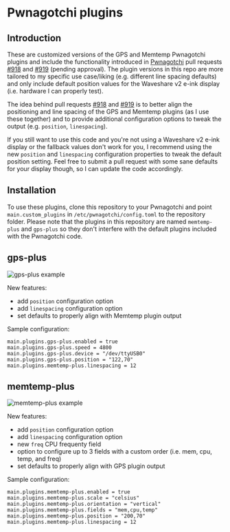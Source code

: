 # Pwnagotchi plugins

## Introduction

These are customized versions of the GPS and Memtemp Pwnagotchi plugins and include the functionality introduced in [Pwnagotchi](https://github.com/evilsocket/pwnagotchi) pull requests [#918](https://github.com/evilsocket/pwnagotchi/pull/918) and [#919](https://github.com/evilsocket/pwnagotchi/pull/919) (pending approval). The plugin versions in this repo are more tailored to my specific use case/liking (e.g. different line spacing defaults) and only include default position values for the Waveshare v2 e-ink display (i.e. hardware I can properly test).

The idea behind pull requests [#918](https://github.com/evilsocket/pwnagotchi/pull/918) and [#919](https://github.com/evilsocket/pwnagotchi/pull/919) is to better align the positioning and line spacing of the GPS and Memtemp plugins (as I use these together) and to provide additional configuration options to tweak the output (e.g. `position`, `linespacing`).

If you still want to use this code and you're not using a Waveshare v2 e-ink display or the fallback values don't work for you, I recommend using the new `position` and `linespacing` configuration properties to tweak the default position setting. Feel free to submit a pull request with some sane defaults for your display though, so I can update the code accordingly.

## Installation

To use these plugins, clone this repository to your Pwnagotchi and point `main.custom_plugins` in `/etc/pwnagotchi/config.toml` to the repository folder. Please note that the plugins in this repository are named `memtemp-plus` and `gps-plus` so they don't interfere with the default plugins included with the Pwnagotchi code.

## gps-plus

![gps-plus example](photos/gps-plus.png)

New features:
- add `position` configuration option
- add `linespacing` configuration option
- set defaults to properly align with Memtemp plugin output

Sample configuration:
```
main.plugins.gps-plus.enabled = true
main.plugins.gps-plus.speed = 4800
main.plugins.gps-plus.device = "/dev/ttyUSB0"
main.plugins.gps-plus.position = "122,70"
main.plugins.memtemp-plus.linespacing = 12 
```

## memtemp-plus

![memtemp-plus example](photos/memtemp-plus.png)

New features:
- add `position` configuration option
- add `linespacing` configuration option
- new `freq` CPU frequenty field
- option to configure up to 3 fields with a custom order (i.e. mem, cpu, temp, and freq)
- set defaults to properly align with GPS plugin output

Sample configuration:
```
main.plugins.memtemp-plus.enabled = true
main.plugins.memtemp-plus.scale = "celsius"
main.plugins.memtemp-plus.orientation = "vertical"
main.plugins.memtemp-plus.fields = "mem,cpu,temp"
main.plugins.memtemp-plus.position = "200,70"
main.plugins.memtemp-plus.linespacing = 12 
```
